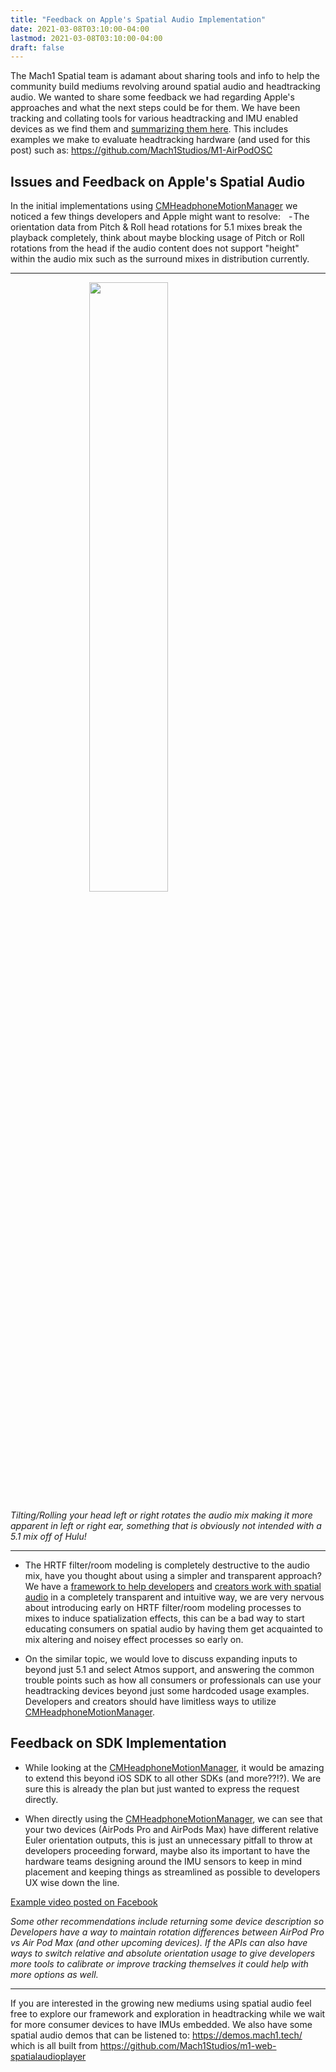 ```yaml
---
title: "Feedback on Apple's Spatial Audio Implementation"
date: 2021-03-08T03:10:00-04:00
lastmod: 2021-03-08T03:10:00-04:00
draft: false
---
```


The Mach1 Spatial team is adamant about sharing tools and info to help the community build mediums revolving around spatial audio and headtracking audio. We wanted to share some feedback we had regarding Apple's approaches and what the next steps could be for them. 
We have been tracking and collating tools for various headtracking and IMU enabled devices as we find them and [summarizing them here](https://research.mach1.tech/imu-enabled-devices).
This includes examples we make to evaluate headtracking hardware (and used for this post) such as: https://github.com/Mach1Studios/M1-AirPodOSC

## Issues and Feedback on Apple's Spatial Audio

In the initial implementations using [CMHeadphoneMotionManager](https://developer.apple.com/documentation/coremotion/cmheadphonemotionmanager) we noticed a few things developers and Apple might want to resolve:
 
 - The orientation data from Pitch & Roll head rotations for 5.1 mixes break the playback completely, think about maybe blocking usage of Pitch or Roll rotations from the head if the audio content does not support "height" within the audio mix such as the surround mixes in distribution currently.

---

<img src="https://mach1-research-public.s3.amazonaws.com/posts/resources/feedback-on-apples-spatial-audio/roll-issue.gif" alt="" style="width:50%;display:block;margin-left:auto;margin-right:auto;">

_Tilting/Rolling your head left or right rotates the audio mix making it more apparent in left or right ear, something that is obviously not intended with a 5.1 mix off of Hulu!_

---

- The HRTF filter/room modeling is completely destructive to the audio mix, have you thought about using a simpler and transparent approach? 
We have a [framework to help developers](https://www.mach1.tech/developers) and [creators work with spatial audio](https://www.mach1.tech/spatial-system) in a completely transparent and intuitive way, we are very nervous about introducing early on HRTF filter/room modeling processes to mixes to induce spatialization effects, this can be a bad way to start educating consumers on spatial audio by having them get acquainted to mix altering and noisey effect processes so early on.

- On the similar topic, we would love to discuss expanding inputs to beyond just 5.1 and select Atmos support, and answering the common trouble points such as how all consumers or professionals can use your headtracking devices beyond just some hardcoded usage examples. Developers and creators should have limitless ways to utilize [CMHeadphoneMotionManager](https://developer.apple.com/documentation/coremotion/cmheadphonemotionmanager).

## Feedback on SDK Implementation

- While looking at the [CMHeadphoneMotionManager](https://developer.apple.com/documentation/coremotion/cmheadphonemotionmanager), it would be amazing to extend this beyond iOS SDK to all other SDKs (and more??!?).
We are sure this is already the plan but just wanted to express the request directly.

- When directly using the [CMHeadphoneMotionManager](https://developer.apple.com/documentation/coremotion/cmheadphonemotionmanager), we can see that your two devices (AirPods Pro and AirPods Max) have different relative Euler orientation outputs, this is just an unnecessary pitfall to throw at developers proceeding forward, maybe also its important to have the hardware teams designing around the IMU sensors to keep in mind placement and keeping things as streamlined as possible to developers UX wise down the line. 

[Example video posted on Facebook](https://www.facebook.com/590732605/videos/10158158827442606/)

_Some other recommendations include returning some device description so Developers have a way to maintain rotation differences between AirPod Pro vs Air Pod Max (and other upcoming devices). If the APIs can also have ways to switch relative and absolute orientation usage to give developers more tools to calibrate or improve tracking themselves it could help with more options as well._

---

If you are interested in the growing new mediums using spatial audio feel free to explore our framework and exploration in headtracking while we wait for more consumer devices to have IMUs embedded.
We also have some spatial audio demos that can be listened to: https://demos.mach1.tech/ 
which is all built from https://github.com/Mach1Studios/m1-web-spatialaudioplayer